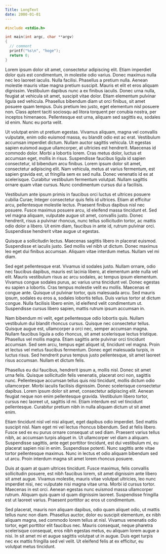```yaml
---
Title: LongText
date: 2000-01-01
---
```


```c
#include <stdio.h>

int main(int argc, char **argv)
{
  // comment
  printf("%s\n", "hoge");
  return 0;
}
```

Lorem ipsum dolor sit amet, consectetur adipiscing elit. Etiam imperdiet dolor quis est condimentum, in molestie odio varius. Donec maximus nulla nec leo laoreet iaculis. Nulla facilisi. Phasellus a pretium nulla. Aenean molestie mauris vitae magna pretium suscipit. Mauris et elit et eros aliquam dignissim. Vestibulum dapibus nunc a ex finibus iaculis. Donec urna nulla, feugiat at vehicula sit amet, suscipit vitae dolor. Etiam elementum pulvinar ligula sed vehicula. Phasellus bibendum diam ut orci finibus, sit amet posuere quam tempus. Duis pretium leo justo, eget elementum nisl posuere non. Class aptent taciti sociosqu ad litora torquent per conubia nostra, per inceptos himenaeos. Pellentesque est urna, aliquam sed sagittis eu, sodales id enim. Nunc eu porta velit.

Ut volutpat enim ut pretium egestas. Vivamus aliquam, magna vel convallis vulputate, enim odio euismod massa, eu blandit odio est ac erat. Vestibulum accumsan imperdiet dictum. Nullam auctor sagittis vehicula. Ut egestas sapien euismod augue ullamcorper, at ultricies est hendrerit. Maecenas id commodo dolor. Morbi a lobortis lorem. Cras metus dolor, luctus et accumsan eget, mollis in risus. Suspendisse faucibus ligula id sapien consectetur, id bibendum arcu finibus. Lorem ipsum dolor sit amet, consectetur adipiscing elit. Nam vehicula, metus at varius fermentum, est sapien gravida est, ut fringilla sem ex sed nulla. Donec venenatis id ex at scelerisque. Curabitur vestibulum fermentum volutpat. Nullam sagittis ornare quam vitae cursus. Nunc condimentum cursus dui a facilisis.

Vestibulum ante ipsum primis in faucibus orci luctus et ultrices posuere cubilia Curae; Integer consectetur quis felis id ultrices. Etiam at efficitur arcu, pellentesque molestie lectus. Praesent finibus dapibus nisl nec posuere. Fusce maximus posuere arcu, id eleifend massa tincidunt et. Sed vel magna aliquam, vulputate augue sit amet, convallis justo. Donec hendrerit, risus a pulvinar rhoncus, nunc tellus sollicitudin tortor, ac mattis odio dolor a libero. Ut enim diam, faucibus in ante id, rutrum pulvinar orci. Suspendisse hendrerit vitae augue ut egestas.

Quisque a sollicitudin lectus. Maecenas sagittis libero in placerat euismod. Suspendisse et iaculis justo. Sed mollis vel nibh ut dictum. Donec maximus leo eget dui finibus accumsan. Aliquam vitae interdum metus. Nullam vel mi diam.

Sed eget pellentesque erat. Vivamus id sodales justo. Nullam ornare, odio nec faucibus dapibus, mauris est lacinia libero, at elementum ante nulla vel elit. Mauris vestibulum risus ac arcu sodales, ac tempus ipsum elementum. Vivamus congue sodales purus, ac varius urna tincidunt vel. Donec egestas eu sapien a lobortis. Cras tempus molestie velit eu mollis. Maecenas et congue ante. Quisque ut pulvinar tortor, quis malesuada arcu. Sed mauris ipsum, sodales eu eros a, sodales lobortis tellus. Duis varius tortor at dictum congue. Nulla facilisis libero enim, id eleifend velit condimentum ut. Suspendisse cursus libero sapien, mattis rutrum ipsum accumsan in.

Nam bibendum mi velit, eget pellentesque odio lobortis quis. Nullam vestibulum dui blandit rhoncus cursus. Quisque nec consectetur tellus. Quisque augue est, ullamcorper a orci nec, semper accumsan magna. Nullam faucibus ligula a odio rhoncus, sit amet scelerisque lectus tristique. Phasellus vel mollis magna. Etiam sagittis ante pulvinar orci tincidunt accumsan. Sed sem arcu, tempus eget aliquet id, tincidunt vel magna. Proin et lectus vel metus faucibus fermentum. Donec eget malesuada turpis, in luctus risus. Sed hendrerit purus tempus justo pellentesque, sit amet laoreet risus accumsan. Nullam et dictum felis.

Phasellus eu dui faucibus, hendrerit ipsum a, mollis nisl. Donec sit amet urna felis. Quisque sollicitudin felis venenatis, placerat orci non, sagittis nunc. Pellentesque accumsan tellus quis nisi tincidunt, mollis dictum odio ullamcorper. Morbi iaculis facilisis dignissim. Donec scelerisque consectetur dapibus. Lorem ipsum dolor sit amet, consectetur adipiscing elit. Aenean feugiat neque non enim pellentesque gravida. Vestibulum libero tortor, cursus nec laoreet ut, sagittis id mi. Etiam interdum est vel tincidunt pellentesque. Curabitur pretium nibh in nulla aliquam dictum ut sit amet enim.

Etiam tincidunt nisl vel nisi aliquet, eget dapibus odio imperdiet. Sed mattis suscipit nisl. Nam eget mi vel lectus rhoncus bibendum. Sed at felis libero. Fusce sed ex eu purus ornare consequat ut sed diam. Praesent varius tellus nibh, ac accumsan turpis aliquet in. Ut ullamcorper vel diam a aliquam. Suspendisse sagittis, ante eget porttitor tincidunt, est dui vestibulum mi, eu placerat sapien nisi in enim. Suspendisse potenti. Nunc sagittis ante vitae tortor pellentesque maximus. Nunc in lectus et odio aliquam bibendum sed ut arcu. Proin interdum magna sit amet lorem rhoncus posuere.

Duis at quam at quam ultrices tincidunt. Fusce maximus, felis convallis sollicitudin posuere, est nibh faucibus lorem, sit amet dignissim ante libero sit amet augue. Vivamus molestie, mauris vitae volutpat ultricies, leo nunc imperdiet nisi, nec vulputate nisi magna vitae urna. Morbi id cursus tortor. Maecenas in est orci. Aenean egestas nunc euismod massa ullamcorper rutrum. Aliquam quis quam id quam dignissim laoreet. Suspendisse fringilla est ut laoreet varius. Praesent porttitor ac eros ut condimentum.

Sed placerat, mauris non aliquam dapibus, odio quam aliquet odio, ut mattis tellus nunc non diam. Phasellus auctor, dolor eu suscipit elementum, ex nibh aliquam magna, sed commodo lorem tellus at nisl. Vivamus venenatis odio tortor, eget porttitor elit faucibus nec. Mauris consequat, neque pharetra scelerisque consequat, eros nibh egestas metus, eu aliquam lorem augue a nisi. In sit amet mi et augue sagittis volutpat ut in augue. Duis eget turpis nec ex mattis fringilla sed vel velit. Ut eleifend felis at ex efficitur, eu volutpat metus tincidunt.
